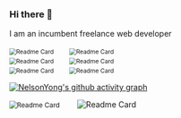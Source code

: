 ### Hi there 👋

<!--
**NelsonYong/NelsonYong** is a ✨ _special_ ✨ repository because its `README.md` (this file) appears on your GitHub profile.

Here are some ideas to get you started:

- 🔭 I’m currently working on ...
- 🌱 I’m currently learning ...
- 👯 I’m looking to collaborate on ...
- 🤔 I’m looking for help with ...
- 💬 Ask me about ...
- 📫 How to reach me: ...
- 😄 Pronouns: ...
- ⚡ Fun fact: ...
-->
I am an incumbent freelance web developer

<div style="dispaly:flex;width="100%">
                                     <img οnclick="window.open('https://github.com/InhiblabCore/abstractv')"  src="https://github-readme-stats.vercel.app/api/pin/?username=InhiblabCore&repo=abstractv&theme=vue-dark" alt="Readme Card" " style="flex:1;margin-right:32px;zoom:75%" />
                                     <img src="https://github-readme-stats.vercel.app/api/pin/?username=InhiblabCore&repo=vue3-hooks-plus&theme=vue-dark" alt="Readme Card"" style="flex:1;zoom:75%" />
                                     </div>

 <div style="dispaly:flex;width="100%">
                                    <img src="https://github-readme-stats.vercel.app/api/pin/?username=NelsonYong&repo=react-echarts-json&theme=react" alt="Readme Card"" style="flex:1;margin-right:32px;zoom:75%" />
                                     <img src="https://github-readme-stats.vercel.app/api/pin/?username=NelsonYong&repo=vite-vue-ts-template&theme=vue-dark" alt="Readme Card" " style="flex:1;margin-right:32px;zoom:75%" />
                                     </div>                              

<div style="dispaly:flex;width="100%">
                                     <img src="https://github-readme-stats.vercel.app/api/pin/?username=NelsonYong&repo=UnityGame&theme=prussian" alt="Readme Card" " style="flex:1;margin-right:32px;zoom:75%" />
                                     <img src="https://github-readme-stats.vercel.app/api/pin/?username=NelsonYong&repo=WechatApplet&theme=apprentice" alt="Readme Card"" style="flex:1;zoom:75%" />
                                     </div>



[![NelsonYong's github activity graph](https://activity-graph.herokuapp.com/graph?username=NelsonYong&theme=dracula)](https://github.com/ashutosh00710/github-readme-activity-graph)



 <div style="dispaly:flex;width="100%">
                                    <img src="https://github-readme-stats.vercel.app/api?username=NelsonYong&count_private=true&show_icons=true&theme=react&show_owner=true" alt="Readme Card"" style="flex:1;margin-right:32px;zoom:85%" />
                                     <img src="https://github-readme-stats.vercel.app/api/top-langs/?username=NelsonYong&layout=compact" alt="Readme Card" " style="flex:1;margin-right:32px" />
                                     </div>                              

